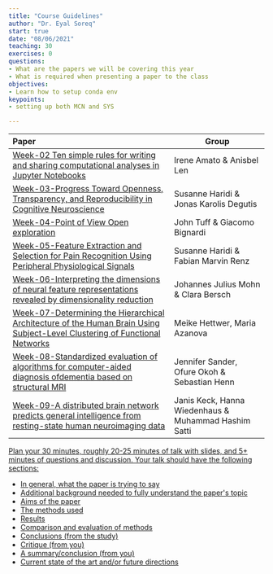 ```yaml
---
title: "Course Guidelines"
author: "Dr. Eyal Soreq" 
start: true
date: "08/06/2021"
teaching: 30
exercises: 0
questions:
- What are the papers we will be covering this year
- What is required when presenting a paper to the class
objectives:
- Learn how to setup conda env 
keypoints:
- setting up both MCN and SYS

---
```



| Paper | Group | 
| :---- | ----  | 
| [Week-02 Ten simple rules for writing and sharing computational analyses in Jupyter Notebooks](../files/Week-02.pdf)      | Irene Amato &  Anisbel Len |
|[Week-03-Progress Toward Openness, Transparency, and Reproducibility in Cognitive Neuroscience](../files/Week-03.pdf) |Susanne Haridi &  Jonas Karolis Degutis | 
| [Week-04-Point of View Open exploration](../files/Week-04.pdf) | John Tuff  & Giacomo Bignardi | 
| [Week-05-Feature Extraction and Selection for Pain Recognition Using Peripheral Physiological Signals](../files/Week-05.pdf) | Susanne Haridi & Fabian Marvin Renz |
| [Week-06-Interpreting the dimensions of neural feature representations revealed by dimensionality reduction](../files/Week-06.pdf) | Johannes Julius Mohn &  Clara Bersch |
| [Week-07-Determining the Hierarchical Architecture of the Human Brain Using Subject-Level Clustering of Functional Networks](../files/Week-07.pdf) |Meike Hettwer, Maria Azanova  |
| [Week-08-Standardized evaluation of algorithms for computer-aided diagnosis ofdementia based on structural MRI](../files/Week-08.pdf)  | Jennifer Sander, Ofure Okoh   & Sebastian Henn  |
| [Week-09-A distributed brain network predicts general intelligence from resting-state human neuroimaging data](../files/Week-09.pdf) | Janis Keck, Hanna Wiedenhaus  &  Muhammad Hashim Satti   |

<a href="../files/Week-09.pdf" download>

Plan your 30 minutes, roughly 20-25 minutes of talk with slides, and 5+ minutes of questions and discussion.
Your talk should have the following sections: 

- In general, what the paper is trying to say
- Additional background needed to fully understand the paper's topic 
- Aims of the paper
- The methods used
- Results
- Comparison and evaluation of methods
- Conclusions (from the study)
- Critique (from you)
- A summary/conclusion (from you)
- Current state of the art and/or future directions
